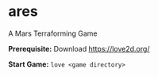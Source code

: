 # ares
A Mars Terraforming Game


**Prerequisite:** Download https://love2d.org/

**Start Game:**
`love <game directory>`
